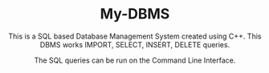 <div align="center">

# My-DBMS

This is a SQL based Database Management System created using C++. This DBMS works IMPORT, SELECT, INSERT, DELETE queries.

The SQL queries can be run on the Command Line Interface.

</div>



 
